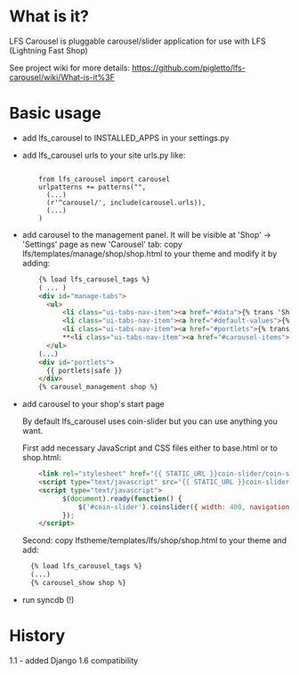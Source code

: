 What is it?
===========

LFS Carousel is pluggable carousel/slider application for use with LFS (Lightning Fast Shop)

See project wiki for more details: https://github.com/pigletto/lfs-carousel/wiki/What-is-it%3F

Basic usage
===========

* add lfs_carousel to INSTALLED_APPS in your settings.py
* add lfs_carousel urls to your site urls.py like:

  <pre lang="python"><code>
      from lfs_carousel import carousel
      urlpatterns += patterns("",
        (...)
        (r'^carousel/', include(carousel.urls)),
        (...)
      )
  </code></pre>
  
* add carousel to the management panel. It will be visible at 'Shop' -> 'Settings' page as new 'Carousel' tab:
  copy lfs/templates/manage/shop/shop.html to your theme and modify it by adding:

  ```html
      {% load lfs_carousel_tags %}
      ( ... )
      <div id="manage-tabs">
        <ul>
            <li class="ui-tabs-nav-item"><a href="#data">{% trans 'Shop' %}</a></li>
            <li class="ui-tabs-nav-item"><a href="#default-values">{% trans 'Default Values' %}</a></li>
            <li class="ui-tabs-nav-item"><a href="#portlets">{% trans 'Portlets' %}</a></li>
            **<li class="ui-tabs-nav-item"><a href="#carousel-items">{% trans 'Carousel' %}</a></li>**
        </ul>
      (...)
      <div id="portlets">
        {{ portlets|safe }}
      </div>
      {% carousel_management shop %}
  ```
  
* add carousel to your shop's start page

  By default lfs_carousel uses coin-slider but you can use anything you want. 
  
  First add necessary JavaScript and CSS files either to base.html or to shop.html:

  ```html
      <link rel="stylesheet" href="{{ STATIC_URL }}coin-slider/coin-slider-styles.css" type="text/css" />
      <script type="text/javascript" src="{{ STATIC_URL }}coin-slider/coin-slider.min.js"></script>
      <script type="text/javascript">
            $(document).ready(function() {
                $('#coin-slider').coinslider({ width: 400, navigation: true, delay: 10000, hoverPause: true });
            });
      </script>
  ```
  
  Second: copy lfstheme/templates/lfs/shop/shop.html to your theme and add:
  ```html
    {% load lfs_carousel_tags %}
    (...)
    {% carousel_show shop %}
  ```
  
* run syncdb (!)


History
=======

1.1 - added Django 1.6 compatibility